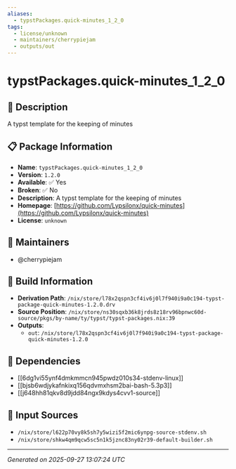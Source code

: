 ```yaml
---
aliases:
  - typstPackages.quick-minutes_1_2_0
tags:
  - license/unknown
  - maintainers/cherrypiejam
  - outputs/out
---
```


# typstPackages.quick-minutes_1_2_0

## 📝 Description

A typst template for the keeping of minutes

## 📋 Package Information

- **Name**: `typstPackages.quick-minutes_1_2_0`
- **Version**: `1.2.0`
- **Available**: ✅ Yes
- **Broken**: ✅ No
- **Description**: A typst template for the keeping of minutes
- **Homepage**: [https://github.com/Lypsilonx/quick-minutes](https://github.com/Lypsilonx/quick-minutes)
- **License**: `unknown`
## 👥 Maintainers

- @cherrypiejam


## 🔧 Build Information

- **Derivation Path**: `/nix/store/l78x2qspn3cf4iv6j0l7f940i9a0c194-typst-package-quick-minutes-1.2.0.drv`
- **Source Position**: `/nix/store/ns30sqxb36k8jrds8z18rv96bpnwc60d-source/pkgs/by-name/ty/typst/typst-packages.nix:39`
- **Outputs**:
  - `out`:  `/nix/store/l78x2qspn3cf4iv6j0l7f940i9a0c194-typst-package-quick-minutes-1.2.0`

## 🔗 Dependencies

- [[6dg1vi55ynf4dmkmmcn945pwdz010s34-stdenv-linux]]
- [[bjsb6wdjykafnkixq156qdvmxhsm2bai-bash-5.3p3]]
- [[j648hh81qkv8d9jdd84ngx9kdys4cvv1-source]]

## 📁 Input Sources

- `/nix/store/l622p70vy8k5sh7y5wizi5f2mic6ynpg-source-stdenv.sh`
- `/nix/store/shkw4qm9qcw5sc5n1k5jznc83ny02r39-default-builder.sh`

---
*Generated on 2025-09-27 13:07:24 UTC*
